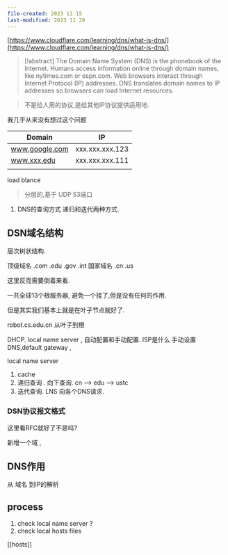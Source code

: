 ```yaml
---
file-created: 2023 11 15
last-modified: 2023 11 29
---
```


[https://www.cloudflare.com/learning/dns/what-is-dns/](https://www.cloudflare.com/learning/dns/what-is-dns/)

>[!abstract]
>The Domain Name System (DNS) is the phonebook of the Internet. Humans access information online through domain names, like nytimes.com or espn.com. Web browsers interact through Internet Protocol (IP) addresses. DNS translates domain names to IP addresses so browsers can load Internet resources.

> 不是给人用的协议,是给其他IP协议提供适用地. 

我几乎从来没有想过这个问题

| Domain         | IP              |
| -------------- | --------------- |
| www.google.com | xxx.xxx.xxx.123 |
| www.xxx.edu    | xxx.xxx.xxx.111 |
|                |                 |


load blance 



> 分层的,基于
UDP 53端口

1. DNS的查询方式
递归和迭代两种方式. 


## DSN域名结构 
层次树状结构. 

顶级域名 
.com .edu .gov .int
国家域名 
.cn .us 

这里反而需要倒着来看. 

一共全球13个根服务器, 避免一个挂了,但是没有任何的作用. 

但是其实我们基本上就是在叶子节点就好了. 

robot.cs.edu.cn
从叶子到根

DHCP. 
local name server , 自动配置和手动配置. 
ISP是什么
手动设置DNS,default gateway , 

local name server 
1. cache 
2. 递归查询 . 向下查询. cn --> edu --> ustc 
3. 迭代查询.  LNS 向各个DNS请求. 

### DSN协议报文格式 

这里看RFC就好了不是吗? 

新增一个域 , 


## DNS作用 

从 域名 到IP的解析


## process 

1. check local name server ? 
2. check local hosts files

[[hosts]]